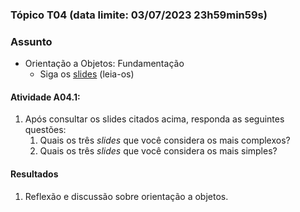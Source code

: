 ### Tópico T04 (data limite: **03/07/2023 23h59min59s**)

### Assunto

- Orientação a Objetos: Fundamentação
  - Siga os [slides](../apresentacoes/oo1.pdf) (leia-os)

#### Atividade A04.1:

1. Após consultar os slides citados acima, responda as seguintes questões:
   1. Quais os três _slides_ que você considera os mais complexos? 
   1. Quais os três _slides_ que você considera os mais simples?

#### Resultados

1. Reflexão e discussão sobre orientação a objetos.
